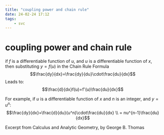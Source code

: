 ```yaml
---
title: "coupling power and chain rule"
date: 24-02-24 17:12
tags: 
    - svc
---
```


# coupling power and chain rule

if $f$ is a differentiable function of $u$, and $u$ is a differentiable function of $x$, then substituting $y=f(u)$ in the Chain Rule Formula <br>
$$\frac{dy}{dx}=\frac{dy}{du}\cdot\frac{du}{dx}$$
Leads to: <br>
$$\frac{d}{dx}f(u)=f'(u)\frac{du}{dx}$$ 

For example, if $u$ is a differentiable function of $x$ and $n$ is an integer, and $y=u^n$: <br>
$$\frac{dy}{dx}=\frac{d}{du}(u^n)\cdot\frac{du}{dx} \\
= nu^{n-1}\frac{du}{dx}$$

Excerpt from Calculus and Analytic Geometry, by George B. Thomas

